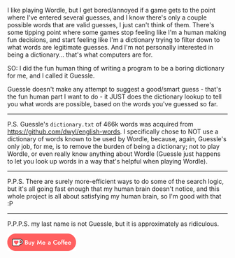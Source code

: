 I like playing Wordle, but I get bored/annoyed if a game gets to the point where I've entered several guesses, and I know there's only a couple possible words that are valid guesses, I just can't think of them. There's some tipping point where some games stop feeling like I'm a human making fun decisions, and start feeling like I'm a dictionary trying to filter down to what words are legitimate guesses. And I'm not personally interested in being a dictionary... that's what computers are for.

SO: I did the fun human thing of writing a program to be a boring dictionary for me, and I called it Guessle.

Guessle doesn't make any attempt to suggest a good/smart guess - that's the fun human part I want to do - it JUST does the dictionary lookup to tell you what words are possible, based on the words you've guessed so far.

---

P.S. Guessle's `dictionary.txt` of 466k words was acquired from https://github.com/dwyl/english-words. I specifically chose to NOT use a dictionary of words known to be used by Wordle, because, again, Guessle's only job, for me, is to remove the burden of being a dictionary; not to play Wordle, or even really know anything about Wordle (Guessle just happens to let you look up words in a way that's helpful when playing Wordle).

---

P.P.S. There are surely more-efficient ways to do some of the search logic, but it's all going fast enough that my human brain doesn't notice, and this whole project is all about satisfying my human brain, so I'm good with that :P

---

P.P.P.S. my last name is not Guessle, but it is approximately as ridiculous.

[![Buy Me a Coffee at ko-fi.com](https://raw.githubusercontent.com/BenMakesGames/AssetsForNuGet/main/buymeacoffee.png)](https://ko-fi.com/A0A12KQ16)